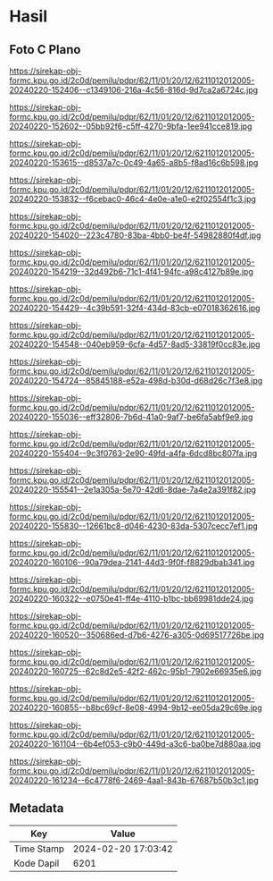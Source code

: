 # Hasil

## Foto C Plano

https://sirekap-obj-formc.kpu.go.id/2c0d/pemilu/pdpr/62/11/01/20/12/6211012012005-20240220-152406--c1349106-216a-4c56-816d-9d7ca2a6724c.jpg

https://sirekap-obj-formc.kpu.go.id/2c0d/pemilu/pdpr/62/11/01/20/12/6211012012005-20240220-152602--05bb92f6-c5ff-4270-9bfa-1ee941cce819.jpg

https://sirekap-obj-formc.kpu.go.id/2c0d/pemilu/pdpr/62/11/01/20/12/6211012012005-20240220-153615--d8537a7c-0c49-4a65-a8b5-f8ad16c6b598.jpg

https://sirekap-obj-formc.kpu.go.id/2c0d/pemilu/pdpr/62/11/01/20/12/6211012012005-20240220-153832--f6cebac0-46c4-4e0e-a1e0-e2f02554f1c3.jpg

https://sirekap-obj-formc.kpu.go.id/2c0d/pemilu/pdpr/62/11/01/20/12/6211012012005-20240220-154020--223c4780-83ba-4bb0-be4f-54982880f4df.jpg

https://sirekap-obj-formc.kpu.go.id/2c0d/pemilu/pdpr/62/11/01/20/12/6211012012005-20240220-154219--32d492b6-71c1-4f41-94fc-a98c4127b89e.jpg

https://sirekap-obj-formc.kpu.go.id/2c0d/pemilu/pdpr/62/11/01/20/12/6211012012005-20240220-154429--4c39b591-32f4-434d-83cb-e07018362616.jpg

https://sirekap-obj-formc.kpu.go.id/2c0d/pemilu/pdpr/62/11/01/20/12/6211012012005-20240220-154548--040eb959-6cfa-4d57-8ad5-33819f0cc83e.jpg

https://sirekap-obj-formc.kpu.go.id/2c0d/pemilu/pdpr/62/11/01/20/12/6211012012005-20240220-154724--85845188-e52a-498d-b30d-d68d26c7f3e8.jpg

https://sirekap-obj-formc.kpu.go.id/2c0d/pemilu/pdpr/62/11/01/20/12/6211012012005-20240220-155036--eff32806-7b6d-41a0-9af7-be6fa5abf9e9.jpg

https://sirekap-obj-formc.kpu.go.id/2c0d/pemilu/pdpr/62/11/01/20/12/6211012012005-20240220-155404--9c3f0763-2e90-49fd-a4fa-6dcd8bc807fa.jpg

https://sirekap-obj-formc.kpu.go.id/2c0d/pemilu/pdpr/62/11/01/20/12/6211012012005-20240220-155541--2e1a305a-5e70-42d6-8dae-7a4e2a391f82.jpg

https://sirekap-obj-formc.kpu.go.id/2c0d/pemilu/pdpr/62/11/01/20/12/6211012012005-20240220-155830--12661bc8-d046-4230-83da-5307cecc7ef1.jpg

https://sirekap-obj-formc.kpu.go.id/2c0d/pemilu/pdpr/62/11/01/20/12/6211012012005-20240220-160106--90a79dea-2141-44d3-9f0f-f8829dbab341.jpg

https://sirekap-obj-formc.kpu.go.id/2c0d/pemilu/pdpr/62/11/01/20/12/6211012012005-20240220-160322--e0750e41-ff4e-4110-b1bc-bb69981dde24.jpg

https://sirekap-obj-formc.kpu.go.id/2c0d/pemilu/pdpr/62/11/01/20/12/6211012012005-20240220-160520--350686ed-d7b6-4276-a305-0d69517726be.jpg

https://sirekap-obj-formc.kpu.go.id/2c0d/pemilu/pdpr/62/11/01/20/12/6211012012005-20240220-160725--62c8d2e5-42f2-462c-95b1-7902e66935e6.jpg

https://sirekap-obj-formc.kpu.go.id/2c0d/pemilu/pdpr/62/11/01/20/12/6211012012005-20240220-160855--b8bc69cf-8e08-4994-9b12-ee05da29c69e.jpg

https://sirekap-obj-formc.kpu.go.id/2c0d/pemilu/pdpr/62/11/01/20/12/6211012012005-20240220-161104--6b4ef053-c9b0-449d-a3c6-ba0be7d880aa.jpg

https://sirekap-obj-formc.kpu.go.id/2c0d/pemilu/pdpr/62/11/01/20/12/6211012012005-20240220-161234--6c4778f6-2469-4aa1-843b-67687b50b3c1.jpg


## Metadata

| Key        | Value               |
| ---------- | ------------------- |
| Time Stamp | 2024-02-20 17:03:42 |
| Kode Dapil | 6201                |




